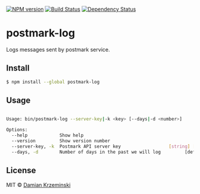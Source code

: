 [![NPM version][npm-image]][npm-url]
[![Build Status][travis-image]][travis-url]
[![Dependency Status][deps-image]][deps-url]

# postmark-log

Logs messages sent by postmark service.

## Install

```sh
$ npm install --global postmark-log
```

## Usage

```sh

Usage: bin/postmark-log --server-key|-k <key> [--days|-d <number>]

Options:
  --help            Show help                                          [boolean]
  --version         Show version number                                [boolean]
  --server-key, -k  Postmark API server key                  [string] [required]
  --days, -d        Number of days in the past we will log         [default: 10]
```

## License

MIT © [Damian Krzeminski](https://pirxpilot.me)

[npm-image]: https://img.shields.io/npm/v/postmark-log.svg
[npm-url]: https://npmjs.org/package/postmark-log

[travis-image]: https://img.shields.io/travis/com/pirxpilot/postmark-log.svg
[travis-url]: https://travis-ci.com/pirxpilot/postmark-log

[deps-image]: https://img.shields.io/david/pirxpilot/postmark-log.svg
[deps-url]: https://david-dm.org/pirxpilot/postmark-log
